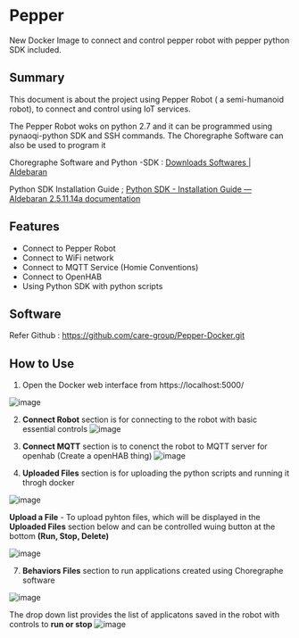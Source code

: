 # Pepper
New Docker Image to connect and control pepper robot with pepper python SDK included.

## Summary
This document is about the project using Pepper Robot ( a semi-humanoid robot), to connect and control using IoT services.

The Pepper Robot woks on python 2.7 and it can be programmed using pynaoqi-python SDK and SSH commands.  The Choregraphe Software can also be used to program it

Choregraphe Software and Python -SDK :  [Downloads Softwares | Aldebaran](https://www.aldebaran.com/en/support/nao-6/downloads-softwares)

Python SDK Installation Guide ; [Python SDK - Installation Guide — Aldebaran 2.5.11.14a documentation](http://doc.aldebaran.com/2-5/dev/python/install_guide.html)

    

## Features
- Connect to Pepper Robot
- Connect to WiFi network
- Connect to MQTT Service (Homie Conventions)
- Connect to OpenHAB
- Using Python SDK with python scripts


## Software
Refer Github : https://github.com/care-group/Pepper-Docker.git


## How to Use
1. Open the Docker web interface from https://localhost:5000/

![image](https://github.com/carolsanthosh/Pepper-Robot/assets/42265511/ea3ea8d6-246a-4fd5-97b3-a309ada87183)


2. **Connect Robot** section is for connecting to the robot with basic essential controls
![image](https://github.com/carolsanthosh/Pepper-Robot/assets/42265511/8182ee55-0115-4855-a422-37b3cae23d26)

3. **Connect MQTT** section is to conenct the robot to MQTT server for openhab (Create a openHAB thing)
![image](https://github.com/carolsanthosh/Pepper-Robot/assets/42265511/8e693dc4-1c1b-4eff-82ac-af33caea1c80)

4. **Uploaded Files** section is for uploading the python scripts and running it throgh docker


![image](https://github.com/carolsanthosh/Pepper-Robot/assets/42265511/f2dbb78e-3be8-4c8c-b178-5192d5dba7b8)

**Upload a File** - To upload pyhton files, which will be displayed in the **Uploaded Files** section below and can be controlled wuing button at the bottom **(Run, Stop, Delete)**
  
   
![image](https://github.com/carolsanthosh/Pepper-Robot/assets/42265511/5a3a896c-4c16-43dd-82cc-44ebc796d931)


7. **Behaviors Files** section to run applications created using Choregraphe software


![image](https://github.com/carolsanthosh/Pepper-Robot/assets/42265511/a8c4558e-3419-41bd-be1e-fb47e1898415)

The drop down list provides the list of applicatons saved in the robot with controls to **run or stop**
![image](https://github.com/carolsanthosh/Pepper-Robot/assets/42265511/7637b6ad-4128-4f89-b7f2-bc50fc172156)

 
